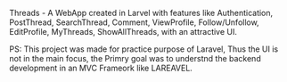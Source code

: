 Threads -  A WebApp created in Larvel with features like Authentication, PostThread, SearchThread, Comment, ViewProfile, Follow/Unfollow, EditProfile, MyThreads, ShowAllThreads, with an attractive UI.

PS: This project was made for practice purpose of Laravel, Thus the UI is not in the main focus, the Primry goal was to understnd the backend development in an MVC Frameork like LAREAVEL.
